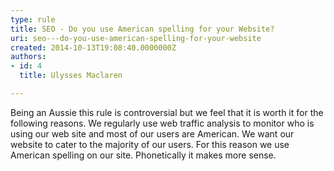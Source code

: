 ```yaml
---
type: rule
title: SEO - Do you use American spelling for your Website?
uri: seo---do-you-use-american-spelling-for-your-website
created: 2014-10-13T19:08:40.0000000Z
authors:
- id: 4
  title: Ulysses Maclaren

---
```


 
Being an Aussie this rule is controversial but we feel that it is worth it for the following reasons. We regularly use web traffic analysis to monitor who is using our web site and most of our users are American. We want our website to cater to the majority of our users. For this reason we use American spelling on our site. Phonetically it makes more sense.
 
